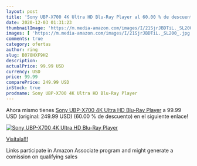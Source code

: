 ```yaml
---
layout: post
title: 'Sony UBP-X700 4K Ultra HD Blu-Ray Player al 60.00 % de descuento'
date: 2020-12-03 01:31:23
thumbnailImage: 'https://m.media-amazon.com/images/I/21SjrJBDTiL._SL200_.jpg'
images: [ 'https://m.media-amazon.com/images/I/21SjrJBDTiL._SL200_.jpg' ]
comments: true
category: ofertas
author: ring
slug: B078HXF9H2
description:
actualPrice: 99.99 USD
currency: USD
price: 99.99
comparePrice: 249.99 USD
inStock: true
prodname: Sony UBP-X700 4K Ultra HD Blu-Ray Player
---
```


Ahora mismo tienes [Sony UBP-X700 4K Ultra HD Blu-Ray Player](https://www.amazon.com/dp/B078HXF9H2/?tag=tolees-20) a 99.99 USD (original: 249.99 USD) (60.00 %  de descuento) en el siguiente enlace!

[![Sony UBP-X700 4K Ultra HD Blu-Ray Player](https://m.media-amazon.com/images/I/21SjrJBDTiL._SL200_.jpg)](https://www.amazon.com/dp/B078HXF9H2/?tag=tolees-20)

[Visítala!!!](https://www.amazon.com/dp/B078HXF9H2/?tag=tolees-20)

Links participate in Amazon Associate program and might generate a comission on qualifying sales
